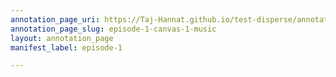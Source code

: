 ```yaml
---
annotation_page_uri: https://Taj-Hannat.github.io/test-disperse/annotations/episode-1-canvas-1-music.json
annotation_page_slug: episode-1-canvas-1-music
layout: annotation_page
manifest_label: episode-1

---
```

